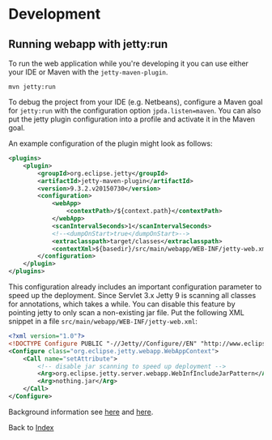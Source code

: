 # Development

## Running webapp with jetty:run

To run the web application while you're developing it you can use either your IDE or Maven with the ``jetty-maven-plugin``.

``mvn jetty:run``

To debug the project from your IDE (e.g. Netbeans), configure a Maven goal for ``jetty:run`` with the configuration option ``jpda.listen=maven``. You can also put the jetty plugin configuration into a profile and activate it in the Maven goal.

An example configuration of the plugin might look as follows:

```xml
<plugins>
    <plugin>
        <groupId>org.eclipse.jetty</groupId>
        <artifactId>jetty-maven-plugin</artifactId>
        <version>9.3.2.v20150730</version>
        <configuration>
            <webApp>
                <contextPath>/${context.path}</contextPath>
            </webApp>
            <scanIntervalSeconds>1</scanIntervalSeconds>
            <!--<dumpOnStart>true</dumpOnStart>-->
            <extraclasspath>target/classes</extraclasspath>
            <contextXml>${basedir}/src/main/webapp/WEB-INF/jetty-web.xml</contextXml>
        </configuration>
    </plugin>
</plugins>
```

This configuration already includes an important configuration parameter to speed up the deployment. Since Servlet 3.x Jetty 9 is scanning all classes for annotations, which takes a while. You can disable this feature by pointing jetty to only scan a non-existing jar file. Put the following XML snippet in a file ``src/main/webapp/WEB-INF/jetty-web.xml``:

```xml
<?xml version="1.0"?>
<!DOCTYPE Configure PUBLIC "-//Jetty//Configure//EN" "http://www.eclipse.org/jetty/configure_9_0.dtd">
<Configure class="org.eclipse.jetty.webapp.WebAppContext">
    <Call name="setAttribute">
        <!-- disable jar scanning to speed up deployment -->
        <Arg>org.eclipse.jetty.server.webapp.WebInfIncludeJarPattern</Arg>
        <Arg>nothing.jar</Arg>
    </Call>
</Configure>
```

Background information see [here](https://code.google.com/p/run-jetty-run/issues/detail?id=140) and [here](http://stackoverflow.com/a/30687370/261210).

Back to [Index](Index.md)